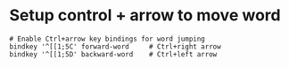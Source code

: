 # Setup control + arrow to move word
```
# Enable Ctrl+arrow key bindings for word jumping
bindkey '^[[1;5C' forward-word     # Ctrl+right arrow
bindkey '^[[1;5D' backward-word    # Ctrl+left arrow
```